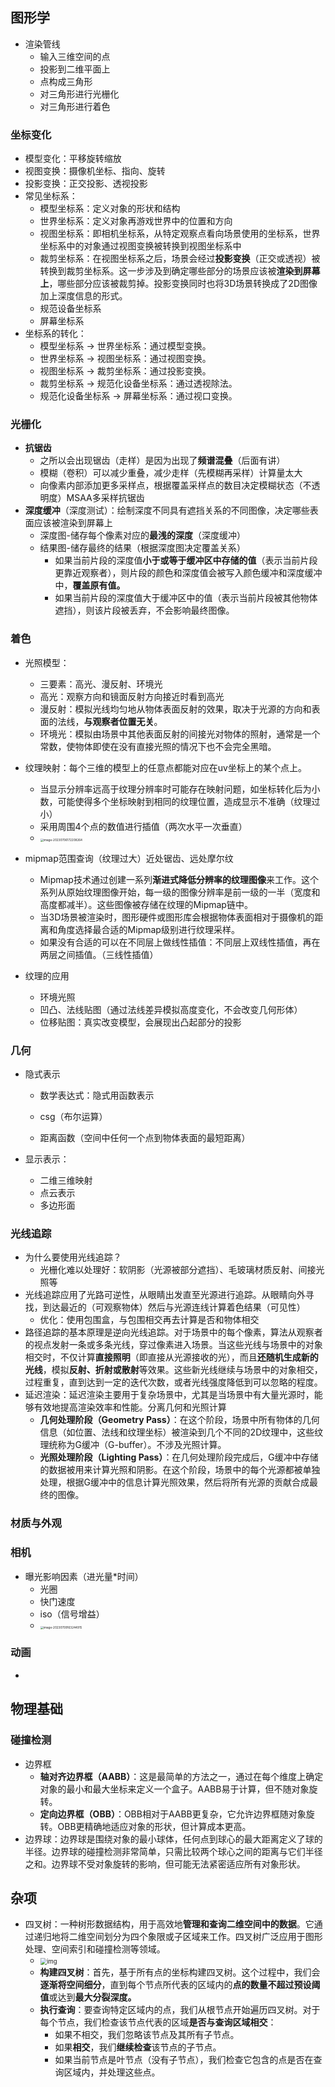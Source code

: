 ## 图形学

- 渲染管线
  - 输入三维空间的点
  - 投影到二维平面上
  - 点构成三角形
  - 对三角形进行光栅化
  - 对三角形进行着色

### 坐标变化

- 模型变化：平移旋转缩放
- 视图变换：摄像机坐标、指向、旋转
- 投影变换：正交投影、透视投影
- 常见坐标系：
  - 模型坐标系：定义对象的形状和结构
  - 世界坐标系：定义对象再游戏世界中的位置和方向
  - 视图坐标系：即相机坐标系，从特定观察点看向场景使用的坐标系，世界坐标系中的对象通过视图变换被转换到视图坐标系中
  - 裁剪坐标系：在视图坐标系之后，场景会经过**投影变换**（正交或透视）被转换到裁剪坐标系。这一步涉及到确定哪些部分的场景应该被**渲染到屏幕上**，哪些部分应该被裁剪掉。投影变换同时也将3D场景转换成了2D图像加上深度信息的形式。
  - 规范设备坐标系
  - 屏幕坐标系
- 坐标系的转化：
  - 模型坐标系 -> 世界坐标系：通过模型变换。
  - 世界坐标系 -> 视图坐标系：通过视图变换。
  - 视图坐标系 -> 裁剪坐标系：通过投影变换。
  - 裁剪坐标系 -> 规范化设备坐标系：通过透视除法。
  - 规范化设备坐标系 -> 屏幕坐标系：通过视口变换。

### 光栅化

- **抗锯齿**
  - 之所以会出现锯齿（走样）是因为出现了**频谱混叠**（后面有讲）
  - 模糊（卷积）可以减少重叠，减少走样（先模糊再采样）计算量太大
  - 向像素内部添加更多采样点，根据覆盖采样点的数目决定模糊状态（不透明度）MSAA多采样抗锯齿
- **深度缓冲**（深度测试）：绘制深度不同具有遮挡关系的不同图像，决定哪些表面应该被渲染到屏幕上
  - 深度图-储存每个像素对应的**最浅的深度**（深度缓冲）
  - 结果图-储存最终的结果（根据深度图决定覆盖关系）
    - 如果当前片段的深度值**小于或等于缓冲区中存储的值**（表示当前片段更靠近观察者），则片段的颜色和深度值会被写入颜色缓冲和深度缓冲中，**覆盖原有值。**
    - 如果当前片段的深度值大于缓冲区中的值（表示当前片段被其他物体遮挡），则该片段被丢弃，不会影响最终图像。

### 着色

- 光照模型：
  - 三要素：高光、漫反射、环境光
  - 高光：观察方向和镜面反射方向接近时看到高光
  - 漫反射：模拟光线均匀地从物体表面反射的效果，取决于光源的方向和表面的法线，**与观察者位置无关**。
  - 环境光：模拟由场景中其他表面反射的间接光对物体的照射，通常是一个常数，使物体即使在没有直接光照的情况下也不会完全黑暗。
- 纹理映射：每个三维的模型上的任意点都能对应在uv坐标上的某个点上。
  - 当显示分辨率远高于纹理分辨率时可能存在映射问题，如坐标转化后为小数，可能使得多个坐标映射到相同的纹理位置，造成显示不准确（纹理过小）
  - 采用周围4个点的数值进行插值（两次水平一次垂直）
  - <img src="https://thdlrt.oss-cn-beijing.aliyuncs.com/image-20230706172208264.png" alt="image-20230706172208264" style="zoom:33%;" />

- mipmap范围查询（纹理过大）近处锯齿、远处摩尔纹
  - Mipmap技术通过创建一系列**渐进式降低分辨率的纹理图像**来工作。这个系列从原始纹理图像开始，每一级的图像分辨率是前一级的一半（宽度和高度都减半）。这些图像被存储在纹理的Mipmap链中。
  - 当3D场景被渲染时，图形硬件或图形库会根据物体表面相对于摄像机的距离和角度选择最合适的Mipmap级别进行纹理采样。
  - 如果没有合适的可以在不同层上做线性插值：不同层上双线性插值，再在两层之间插值。（三线性插值）
- 纹理的应用
  - 环境光照
  - 凹凸、法线贴图（通过法线差异模拟高度变化，不会改变几何形体）
  - 位移贴图：真实改变模型，会展现出凸起部分的投影

### 几何

- 隐式表示

  - 数学表达式：隐式用函数表示

  - csg（布尔运算）

  - 距离函数（空间中任何一个点到物体表面的最短距离）

- 显示表示：

  - 二维三维映射
  - 点云表示
  - 多边形面

### 光线追踪

- 为什么要使用光线追踪？
  - 光栅化难以处理好：软阴影（光源被部分遮挡）、毛玻璃材质反射、间接光照等
- 光线追踪应用了光路可逆性，从眼睛出发直至光源进行追踪。从眼睛向外寻找，到达最近的（可观察物体）然后与光源连线计算着色结果（可见性）
  - 优化：使用包围盒，与包围相交再去计算是否和物体相交
- 路径追踪的基本原理是逆向光线追踪。对于场景中的每个像素，算法从观察者的视点发射一条或多条光线，穿过像素进入场景。当这些光线与场景中的对象相交时，不仅计算**直接照明**（即直接从光源接收的光），而且**还随机生成新的光线**，模拟**反射、折射或散射**等效果。这些新光线继续与场景中的对象相交，过程重复，直到达到一定的迭代次数，或者光线强度降低到可以忽略的程度。
- 延迟渲染：延迟渲染主要用于复杂场景中，尤其是当场景中有大量光源时，能够有效地提高渲染效率和性能。分离几何和光照计算
  - **几何处理阶段（Geometry Pass）**：在这个阶段，场景中所有物体的几何信息（如位置、法线和纹理坐标）被渲染到几个不同的2D纹理中，这些纹理统称为G缓冲（G-buffer）。不涉及光照计算。
  - **光照处理阶段（Lighting Pass）**：在几何处理阶段完成后，G缓冲中存储的数据被用来计算光照和阴影。在这个阶段，场景中的每个光源都被单独处理，根据G缓冲中的信息计算光照效果，然后将所有光源的贡献合成最终的图像。

### 材质与外观

### 相机

- 曝光影响因素（进光量*时间）
  - 光圈
  - 快门速度
  - iso（信号增益）
  - <img src="https://thdlrt.oss-cn-beijing.aliyuncs.com/image-20230709163244915.png" alt="image-20230709163244915" style="zoom:33%;" />

### 动画

- 

## 物理基础

### 碰撞检测

- 边界框
  - **轴对齐边界框（AABB）**：这是最简单的方法之一，通过在每个维度上确定对象的最小和最大坐标来定义一个盒子。AABB易于计算，但不随对象旋转。
  - **定向边界框（OBB）**：OBB相对于AABB更复杂，它允许边界框随对象旋转。OBB更精确地适应对象的形状，但计算成本更高。
- 边界球：边界球是围绕对象的最小球体，任何点到球心的最大距离定义了球的半径。边界球的碰撞检测非常简单，只需比较两个球心之间的距离与它们半径之和。边界球不受对象旋转的影响，但可能无法紧密适应所有对象形状。

## 杂项

- 四叉树：一种树形数据结构，用于高效地**管理和查询二维空间中的数据**。它通过递归地将二维空间划分为四个象限或子区域来工作。四叉树广泛应用于图形处理、空间索引和碰撞检测等领域。
  - <img src="https://thdlrt.oss-cn-beijing.aliyuncs.com/v2-f629012f5c83d446542c4fa024c6d007_b.jpg" alt="img" style="zoom: 67%;" />
  - **构建四叉树**：首先，基于所有点的坐标构建四叉树。这个过程中，我们会**逐渐将空间细分**，直到每个节点所代表的区域内的**点的数量不超过预设阈值**或达到**最大分裂深度。**
  - **执行查询**：要查询特定区域内的点，我们从根节点开始遍历四叉树。对于每个节点，我们检查该节点代表的区域**是否与查询区域相交**：
    - 如果不相交，我们忽略该节点及其所有子节点。
    - 如果**相交**，我们**继续检查**该节点的子节点。
    - 如果当前节点是叶节点（没有子节点），我们检查它包含的点是否在查询区域内，并处理这些点。